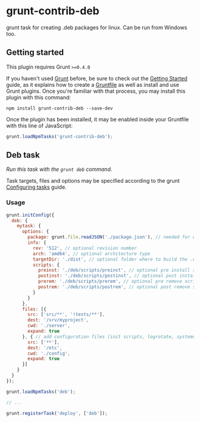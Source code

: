 # grunt-contrib-deb

grunt task for creating .deb packages for linux. Can be run from Windows too.

## Getting started

This plugin requires Grunt `>=0.4.0`

If you haven't used [Grunt](http://gruntjs.com/) before, be sure to check out the [Getting Started](http://gruntjs.com/getting-started) guide, as it explains how to create a [Gruntfile](http://gruntjs.com/sample-gruntfile) as well as install and use Grunt plugins. Once you're familiar with that process, you may install this plugin with this command:

```shell
npm install grunt-contrib-deb --save-dev
```

Once the plugin has been installed, it may be enabled inside your Gruntfile with this line of JavaScript:

```js
grunt.loadNpmTasks('grunt-contrib-deb');
```

## Deb task
_Run this task with the `grunt deb` command._

Task targets, files and options may be specified according to the grunt [Configuring tasks](http://gruntjs.com/configuring-tasks) guide.

### Usage

```js
grunt.initConfig({
  deb: {
    mytask: {
      options: {
        package: grunt.file.readJSON('./package.json'), // needed for extracting project info
        info: {
          rev: '512', // optional revision number
          arch: 'amd64', // optional architecture type
          targetDir: './dist', // optional folder where to build the .deb package
          scripts: {
            preinst: './deb/scripts/preinst', // optional pre install script
            postinst: './deb/scripts/postinst', // optional post install script
            prerem: './deb/scripts/prerem', // optional pre remove script
            postrem: './deb/scripts/postrem', // optional post remove script
          }
        }
      }, 
      files: [{
        src: ['src/**', '!tests/**'],
        dest: '/srv/myproject',
        cwd: './server',
        expand: true
      }, { // add configuration files (init scripts, logrotate, systemd, etc...)
        src: ['**'],
        dest: '/etc',
        cwd: './config',
        expand: true
      }]
    }
  }
});

grunt.loadNpmTasks('deb');

// ...

grunt.registerTask('deploy', ['deb']);
```

